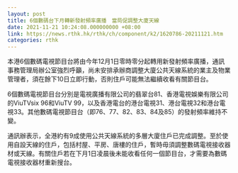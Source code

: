 ```yaml
---
layout: post
title: 6個數碼台下月轉新發射頻率廣播　當局促調整大廈天線
date: 2021-11-21 10:24:08.000000000 +08:00
link: https://news.rthk.hk/rthk/ch/component/k2/1620786-20211121.htm
categories: rthk
---
```


本港6個數碼電視節目台將由今年12月1日零時零分起轉用新發射頻率廣播，通訊事務管理局辦公室強烈呼籲，尚未安排承辦商調整大廈公共天線系統的業主及物業管理者，須在餘下10日立即行動，否則住戶可能無法繼續收看有關節目台。

6個數碼電視節目台分別是電視廣播有限公司的翡翠台81、香港電視娛樂有限公司的ViuTVsix 96和ViuTV 99，以及香港電台的港台電視31、港台電視32和港台電視33。其他數碼電視節目台（即76、77、82、83、84及85）的發射頻率維持不變。

通訊辦表示，全港約有9成使用公共天線系統的多層大廈住戶已完成調整。至於使用自設天線的住戶，包括村屋、平房、唐樓的住戶，暫時毋須調整數碼電視接收器材或天線。有關住戶若在下月1日凌晨後未能收看任何一個節目台，才需要為數碼電視接收器材重新搜台。
